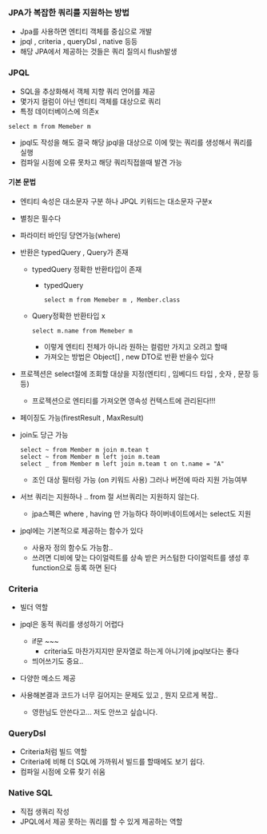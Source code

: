 ### JPA가 복잡한 쿼리를 지원하는 방법

- Jpa를 사용하면 엔티티 객체를 중심으로 개발
- jpql , criteria , queryDsl , native 등등
- 해당 JPA에서 제공하는 것들은 쿼리 질의시 flush발생

### JPQL

- SQL을 추상화해서 객체 지향 쿼리 언어를 제공
- 몇가지 컬럼이 아닌 엔티티 객체를 대상으로 쿼리
- 특정 데이터베이스에 의존x

~~~
select m from Memeber m
~~~

- jpql도 작성을 해도 결국 해당 jpql을 대상으로 이에 맞는 쿼리를 생성해서 쿼리를 실행
- 컴파일 시점에 오류 못차고 해당 쿼리직접쓸때 발견 가능

#### 기본 문법

- 엔티티 속성은 대소문자 구분 하나 JPQL 키워드는 대소문자 구분x

- 별칭은 필수다 

- 파라미터 바인딩 당연가능(where)

- 반환은 typedQuery , Query가 존재

  - typedQuery 정확한 반환타입이 존재

    - typedQuery<Entity>

      ~~~
      select m from Memeber m , Member.class
      ~~~

      

  - Query정확한 반환타입 x

    ~~~
    select m.name from Memeber m
    ~~~

    - 이렇게 엔티티 전체가 아니라 원하는 컬럼만 가지고 오려고 할때
    - 가져오는 방법은 Object[] , new DTO로 반환 반을수 있다

- 프로젝션은 select절에 조회할 대상을 지정(엔티티 , 임베디드 타입 , 숫자 , 문장 등등)

  - 프로젝션으로 엔티티를 가져오면 영속성 컨텍스트에 관리된다!!!

- 페이징도 가능(firestResult , MaxResult)

- join도 당근 가능

  ~~~
  select ~ from Member m join m.tean t
  select ~ from Member m left join m.team
  select _ from Member m left join m.team t on t.name = "A" 
  ~~~

  - 조인 대상 필터링 가능 (on 키워드 사용) 그러나 버전에 따라 지원 가능여부

- 서브 쿼리는 지원하나 .. from 절 서브쿼리는 지원하지 않는다.

  - jpa스펙은 where , having 만 가능하다 하이버네이트에서는 select도 지원

- jpql에는 기본적으로 제공하는 함수가 있다

  - 사용자 정의 함수도 가능함..
  - 쓰려면 디비에 맞는 다이얼럭트를 상속 받은 커스텀한 다이얼럭트를 생성 후 function으로 등록 하면 된다

### Criteria

- 빌더 역할

- jpql은 동적 쿼리를 생성하기 어렵다
  - if문 ~~~ 
    - criteria도 마찬가지지만 문자열로 하는게 아니기에 jpql보다는 좋다
  - 띄어쓰기도 중요..
- 다양한 메소드 제공
- 사용해본결과 코드가 너무 길어지는 문제도 있고 , 뭔지 모르게 복잡.. 
  - 영한님도 안쓴다고... 저도 안쓰고 싶습니다.

### QueryDsl

- Criteria처럼 빌드 역할
- Criteria에 비해 더 SQL에 가까워서 빌드를 할때에도 보기 쉽다.
- 컴파일 시점에 오류 찾기 쉬움

### Native SQL

- 직접 생쿼리 작성
- JPQL에서 제공 못하는 쿼리를 할 수 있게 제공하는 역할